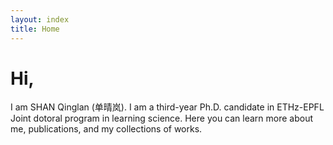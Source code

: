 ```yaml
---
layout: index
title: Home
---
```


# Hi,

I am SHAN Qinglan (单晴岚). I am a third-year Ph.D. candidate in ETHz-EPFL Joint dotoral program in learning science. Here you can learn more about me, publications, and my collections of works. 






